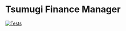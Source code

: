 # Tsumugi Finance Manager
[![Tests](https://github.com/jt-owo/Tsumugi/actions/workflows/tests.yml/badge.svg?event=push)](https://github.com/jt-owo/Tsumugi/actions/workflows/tests.yml)
